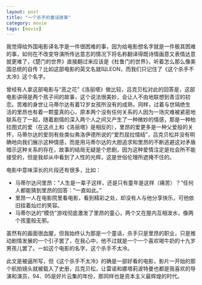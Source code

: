 ```yaml
---
layout: post
title: "一个杀手的童话故事"
category: movie
tags: [movie]
---
```




我觉得给外国电影译名字是一件很困难的事，因为给电影想名字就是一件极其困难的事，如何在不改变导演所传达意志的情况下将名称翻译得既诗情画意又表情达意就更难了，《楚门的世界》直接翻过来应该是《杜鲁门的世界》，听着怎么那么像美国总统的自传？比如这部电影的英文名就叫LEON，而我们只记住了《这个杀手不太冷》这个名字。 
　　 

曾经有人拿这部电影与“恶之花”《洛丽塔》做比较，吕克贝松对此的回答是，这部电影讲得是两个孩子间的故事，这个说法很美妙，会让人不由地联想到青涩的初恋。苦难的身世让马蒂尔达有着12岁女孩所没有的成熟，同样，过着与世隔绝生活的里昂也有着一颗童真的心，原本两个没有任何关系的人因为一场灾难被紧密地联系在了一起，随着剧情的深入两个人之间又产生了一种微妙的情感，那是一种柏拉图式的爱（在这点上和《洛丽塔》是相反的），里昂的爱更多是一种父爱般的关怀，马蒂尔达的爱则有些类似弗洛伊德所说的“爱烈屈拉情结”，吕克贝松并没有明确地向我们展示这种情感，而是用马蒂尔达的大胆追求和里昂的不断逃避这对矛盾暗示这种关系的存在，故事的结局无疑是个悲剧，因为这种爱情注定是社会所不能接受的，但是我却从中看到了人性的光辉，这是世俗伦理所遮掩不住的。 
　　 

电影中意味深长的片段还有很多，比如：


* 马蒂尔达问里昂：“人生是一辈子这样，还是只有童年是这样（痛苦）？”任何人都能猜到里昂的回答：“一直如此。”
* 里昂一人在电影院里看电影，看到精彩之处，却没有人与他分享快乐，可他依旧挂着灿烂的笑容。
* 马蒂尔达的“模仿”游戏彻底激发了里昂的童心，两个又在屋内互相泼水，像两个孩童般无邪。 


虽然有的画面很血腥，但我始终认为那是一个童话，杀手只是里昂的职业，只是推动剧情发展的一个引子罢了，在我心中，他不过就是一个一个喜欢喝牛奶的十九岁男孩儿罢了。一如这个电影的名字，这个杀手不太冷。 


此文是被逼所写，但《这个杀手不太冷》的确是一部好看的电影，影片一开始的那个航拍镜头就被载入了史册，吕克贝松，让雷诺和娜塔莉波特曼也都是我喜欢的导演和演员，94、95是好片云集的年份，那同样也是资本主义最辉煌的时代。
